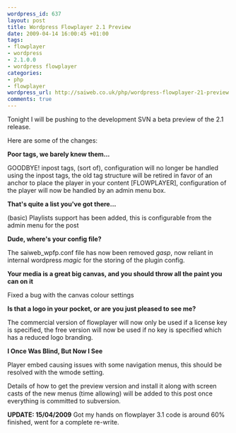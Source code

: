```yaml
--- 
wordpress_id: 637
layout: post
title: Wordpress Flowplayer 2.1 Preview
date: 2009-04-14 16:00:45 +01:00
tags: 
- flowplayer
- wordpress
- 2.1.0.0
- wordpress flowplayer
categories: 
- php
- flowplayer
wordpress_url: http://saiweb.co.uk/php/wordpress-flowplayer-21-preview
comments: true
---
```

Tonight I will be pushing to the development SVN a beta preview of the 2.1 release.

Here are some of the changes:


<strong>Poor tags, we barely knew them...</strong>

GOODBYE! inpost tags, (sort of), configuration will no longer be handled using the inpost tags, the old tag structure will be retired in favor of an anchor to place the player in your content [FLOWPLAYER], configuration of the player will now be handled by an admin menu box.

<strong>That's quite a list you've got there...</strong>

(basic) Playlists support has been added, this is configurable from the admin menu for the post

<strong>Dude, where's your config file?</strong>

The saiweb_wpfp.conf file has now been removed *gasp*, now reliant in internal wordpress *magic* for the storing of the plugin config.

<strong>Your media is a great big canvas, and you should throw all the paint you can on it</strong>

Fixed a bug with the canvas colour settings

<strong>Is that a logo in your pocket, or are you just pleased to see me?</strong>

The commercial version of flowplayer will now only be used if a license key is specified, the free version will now be used if no key is specified which has a reduced logo branding.

<strong>I Once Was Blind, But Now I See</strong>

Player embed causing issues with some navigation menus, this should be resolved with the wmode setting.

Details of how to get the preview version and install it along with screen casts of the new menus (time allowing) will be added to this post once everything is committed to subversion.

<strong>UPDATE: 15/04/2009</strong> Got my hands on flowplayer 3.1 code is around 60% finished, went for a complete re-write.
